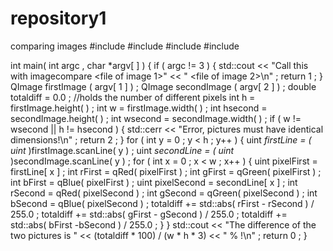 # repository1
comparing images
#include <QImage>
#include <cstdlib>
#include <QColor>
#include <iostream>
 
int main( int argc , char *argv[ ] ) {
if ( argc != 3 ) {
std::cout << "Call this with imagecompare <file of image 1>" 
<< " <file of image 2>\n" ;
return 1 ;
}
QImage firstImage ( argv[ 1 ] ) ;
QImage secondImage ( argv[ 2 ] ) ;
double totaldiff = 0.0 ; //holds the number of different pixels
int h = firstImage.height( ) ;
int w = firstImage.width( ) ;
int hsecond = secondImage.height( ) ;
int wsecond = secondImage.width( ) ;
if ( w != wsecond || h != hsecond ) {
std::cerr << "Error, pictures must have identical dimensions!\n" ;
return 2 ;
} 
for ( int y = 0 ; y < h ; y++ ) {
uint *firstLine = ( uint* )firstImage.scanLine( y ) ;
uint *secondLine = ( uint* )secondImage.scanLine( y ) ;
for ( int x = 0 ; x < w ; x++ ) {
uint pixelFirst = firstLine[ x ] ;
int rFirst = qRed( pixelFirst ) ;
int gFirst = qGreen( pixelFirst ) ;
int bFirst = qBlue( pixelFirst ) ;
uint pixelSecond = secondLine[ x ] ;
int rSecond = qRed( pixelSecond ) ;
int gSecond = qGreen( pixelSecond ) ;
int bSecond = qBlue( pixelSecond ) ;
totaldiff += std::abs( rFirst - rSecond ) / 255.0 ;
totaldiff += std::abs( gFirst - gSecond ) / 255.0 ;
totaldiff += std::abs( bFirst -bSecond ) / 255.0 ;
}
}
std::cout << "The difference of the two pictures is " <<
(totaldiff * 100) / (w * h * 3) << " % !\n" ;
return 0 ;
}
